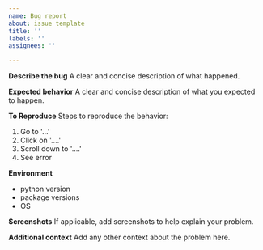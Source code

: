 ```yaml
---
name: Bug report
about: issue template
title: ''
labels: ''
assignees: ''

---
```


**Describe the bug**
A clear and concise description of what happened.

**Expected behavior**
A clear and concise description of what you expected to happen.

**To Reproduce**
Steps to reproduce the behavior:
1. Go to '...'
2. Click on '....'
3. Scroll down to '....'
4. See error

**Environment**
- python version
- package versions
- OS

**Screenshots**
If applicable, add screenshots to help explain your problem.

**Additional context**
Add any other context about the problem here.

